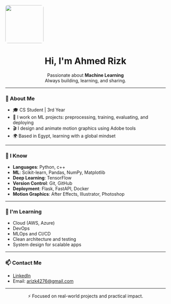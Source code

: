 <p align="left">
  <img src="[https://your-image-link.jpg](https://drive.google.com/file/d/1wzB-ebzgAKbwRzvF4GGQ_reiyQdJ34Nf/view?usp=sharing)" width="120" style="border-radius: 8px;">
</p>

<h1 align="center">Hi, I'm Ahmed Rizk</h1>

<p align="center">
  Passionate about <strong>Machine Learning</strong><br>
  Always building, learning, and sharing.
</p>

---

### 🚀 About Me
- 🎓 CS Student | 3rd Year  
- 🤖 I work on ML projects: preprocessing, training, evaluating, and deploying  
- 🎬 I design and animate motion graphics using Adobe tools  
- 🌍 Based in Egypt, learning with a global mindset  

---

### 🧠 I Know
- **Languages**: Python, c++
- **ML**: Scikit-learn, Pandas, NumPy, Matplotlib  
- **Deep Learning**: TensorFlow  
- **Version Control**: Git, GitHub  
- **Deployment**: Flask, FastAPI, Docker   
- **Motion Graphics**: After Effects, Illustrator, Photoshop  

---

### 🔧 I'm Learning
- Cloud (AWS, Azure)
- DevOps
- MLOps and CI/CD  
- Clean architecture and testing  
- System design for scalable apps  

---

### 📫 Contact Me
- [LinkedIn](https://www.linkedin.com/in/ahmedrizk)  
- Email: arizk4276@gmail.com

---

<p align="center">
  ⚡ Focused on real-world projects and practical impact.
</p>
